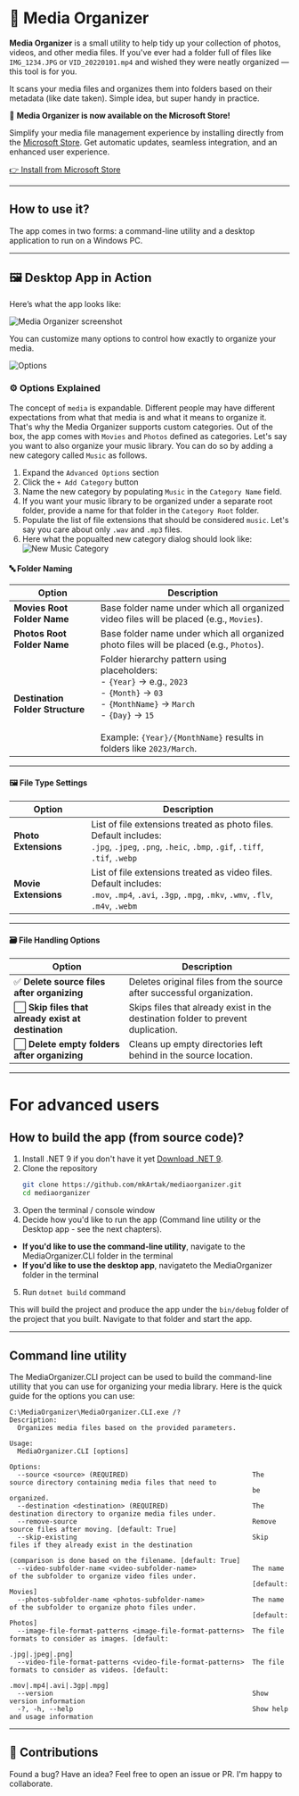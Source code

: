 # 📂 Media Organizer

**Media Organizer** is a small utility to help tidy up your collection of photos, videos, and other media files. If you've ever had a folder full of files like `IMG_1234.JPG` or `VID_20220101.mp4` and wished they were neatly organized — this tool is for you.

It scans your media files and organizes them into folders based on their metadata (like date taken). Simple idea, but super handy in practice.

🎉 **Media Organizer is now available on the Microsoft Store!**

Simplify your media file management experience by installing directly from the [Microsoft Store](<LINK_TO_STORE>). Get automatic updates, seamless integration, and an enhanced user experience.

[👉 Install from Microsoft Store](https://apps.microsoft.com/detail/9NNX2GFB7HMQ?hl=en-us&gl=US&ocid=pdpshare)

---

## How to use it?

The app comes in two forms: a command-line utility and a desktop application to run on a Windows PC.

---
## 🖼️ Desktop App in Action

Here’s what the app looks like:

![Media Organizer screenshot](https://github.com/user-attachments/assets/57c73879-0dc1-4ea3-b6c7-bcc312310366)

You can customize many options to control how exactly to organize your media.

![Options](https://github.com/user-attachments/assets/ecec7cb6-facf-4697-8037-919712b16cc9)

### ⚙️ Options Explained

The concept of `media` is expandable. Different people may have different expectations from what that media is and what it means to organize it.
That's why the Media Organizer supports custom categories.
Out of the box, the app comes with `Movies` and `Photos` defined as categories. Let's say you want to also organize your music library.
You can do so by adding a new category called `Music` as follows.
1. Expand the `Advanced Options` section
2. Click the `+ Add Category` button
3. Name the new category by populating `Music` in the `Category Name` field.
4. If you want your music library to be organized under a separate root folder, provide a name for that folder in the `Category Root` folder.
5. Populate the list of file extensions that should be considered `music`. Let's say you care about only `.wav` and `.mp3` files.
6. Here what the popualted new category dialog should look like:
![New Music Category](https://github.com/user-attachments/assets/fcc2991d-4c9a-4ad8-8812-25eb25222e57)


#### 🔤 Folder Naming

| Option                     | Description                                                                                       |
|---------------------------|---------------------------------------------------------------------------------------------------|
| **Movies Root Folder Name** | Base folder name under which all organized video files will be placed (e.g., `Movies`).            |
| **Photos Root Folder Name** | Base folder name under which all organized photo files will be placed (e.g., `Photos`).            |
| **Destination Folder Structure** | Folder hierarchy pattern using placeholders:<br/>- `{Year}` → e.g., `2023`<br/>- `{Month}` → `03`<br/>- `{MonthName}` → `March`<br/>- `{Day}` → `15`<br/><br/>Example: `{Year}/{MonthName}` results in folders like `2023/March`. |

---

#### 🖼 File Type Settings

| Option             | Description                                                                                     |
|--------------------|-------------------------------------------------------------------------------------------------|
| **Photo Extensions** | List of file extensions treated as photo files. Default includes:<br/>`.jpg`, `.jpeg`, `.png`, `.heic`, `.bmp`, `.gif`, `.tiff`, `.tif`, `.webp` |
| **Movie Extensions** | List of file extensions treated as video files. Default includes:<br/>`.mov`, `.mp4`, `.avi`, `.3gp`, `.mpg`, `.mkv`, `.wmv`, `.flv`, `.m4v`, `.webm` |

---

#### 🗃 File Handling Options

| Option                                  | Description                                                                 |
|----------------------------------------|-----------------------------------------------------------------------------|
| ✅ **Delete source files after organizing** | Deletes original files from the source after successful organization.       |
| ⬜ **Skip files that already exist at destination** | Skips files that already exist in the destination folder to prevent duplication. |
| ⬜ **Delete empty folders after organizing** | Cleans up empty directories left behind in the source location.             |

---

# For advanced users

## How to build the app (from source code)?
1. Install .NET 9 if you don't have it yet [Download .NET 9](https://get.dot.net).
2. Clone the repository
   ```bash
   git clone https://github.com/mkArtak/mediaorganizer.git
   cd mediaorganizer
   ```
3. Open the terminal / console window
4. Decide how you'd like to run the app (Command line utility or the Desktop app - see the next chapters).
  - **If you'd like to use the command-line utility**, navigate to the MediaOrganizer.CLI folder in the terminal
  - **If you'd like to use the desktop app**, navigateto the MediaOrganizer folder in the terminal
5. Run `dotnet build` command

This will build the project and produce the app under the `bin/debug` folder of the project that you built.
Navigate to that folder and start the app.

---

## Command line utility
The MediaOrganizer.CLI project can be used to build the command-line utillity that you can use for organizing your media library.
Here is the quick guide for the options you can use:

```console
C:\MediaOrganizer\MediaOrganizer.CLI.exe /?
Description:
  Organizes media files based on the provided parameters.

Usage:
  MediaOrganizer.CLI [options]

Options:
  --source <source> (REQUIRED)                               The source directory containing media files that need to
                                                             be organized.
  --destination <destination> (REQUIRED)                     The destination directory to organize media files under.
  --remove-source                                            Remove source files after moving. [default: True]
  --skip-existing                                            Skip files if they already exist in the destination
                                                             (comparison is done based on the filename. [default: True]
  --video-subfolder-name <video-subfolder-name>              The name of the subfolder to organize video files under.
                                                             [default: Movies]
  --photos-subfolder-name <photos-subfolder-name>            The name of the subfolder to organize photo files under.
                                                             [default: Photos]
  --image-file-format-patterns <image-file-format-patterns>  The file formats to consider as images. [default:
                                                             .jpg|.jpeg|.png]
  --video-file-format-patterns <video-file-format-patterns>  The file formats to consider as videos. [default:
                                                             .mov|.mp4|.avi|.3gp|.mpg]
  --version                                                  Show version information
  -?, -h, --help                                             Show help and usage information
```
---

## 🤝 Contributions

Found a bug? Have an idea? Feel free to open an issue or PR. I'm happy to collaborate.

